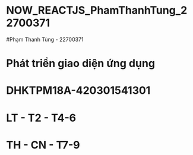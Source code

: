 # NOW_REACTJS_PhamThanhTung_22700371
#Phạm Thanh Tùng - 22700371
# Phát triển giao diện ứng dụng
# DHKTPM18A-420301541301
# LT - T2 - T4-6
# TH - CN - T7-9

